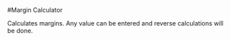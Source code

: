 #Margin Calculator

Calculates margins. Any value can be entered and reverse calculations will be done.